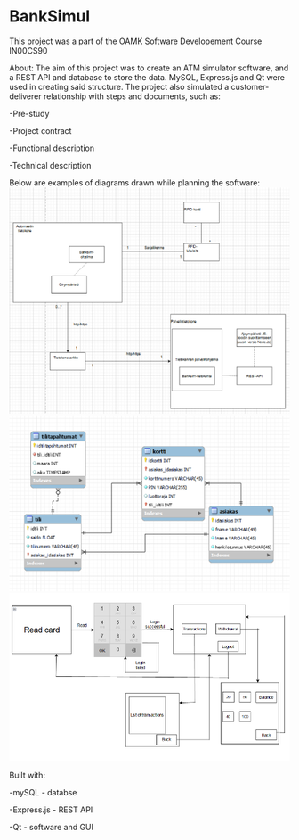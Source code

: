 # BankSimul

This project was a part of the OAMK Software Developement Course IN00CS90

About:
The aim of this project was to create an ATM simulator software, and a REST API and database to store the data. MySQL, Express.js and Qt were used in creating said structure. The project also simulated a customer-deliverer relationship with steps and documents, such as:


-Pre-study

-Project contract

-Functional description

-Technical description


Below are examples of diagrams drawn while planning the software:
<img src="readme_deploymentdiagram.png">
<img src="readme_erdiagram.png">
<img src="readme_uidiagram.png">

Built with:

-mySQL - databse

-Express.js - REST API

-Qt - software and GUI
